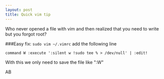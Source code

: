 ```yaml
---
layout: post
title: Quick vim tip
---
```

Who never opened a file with vim and then realized that you need to write but you forgot root?

###Easy fix:
`sudo vim ~/.vimrc`
add the following line

`command W :execute ':silent w !sudo tee % > /dev/null' | :edit!`

With this we only need to save the file like ":W"

AB
